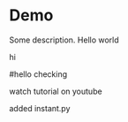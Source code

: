 # Demo

Some description.
Hello world



hi


#hello checking

watch tutorial on youtube



added instant.py

